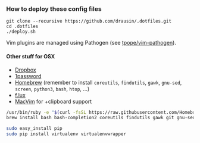 ### How to deploy these config files

    git clone --recursive https://github.com/drausin/.dotfiles.git
    cd .dotfiles
    ./deploy.sh

Vim plugins are managed using Pathogen (see
[tpope/vim-pathogen](https://github.com/tpope/vim-pathogen)).

#### Other stuff for OSX

* [Dropbox](https://www.dropbox.com/)
* [1password](https://agilebits.com)
* [Homebrew](http://brew.sh/) (remember to install `coreutils`, `findutils`,
  `gawk`, `gnu-sed`, `screen`, `python3`, `bash`, `htop`, ...)
* [f.lux](http://justgetflux.com/)
* [MacVim](http://macvim-dev.github.io/macvim/) for +clipboard support

```bash
/usr/bin/ruby -e "$(curl -fsSL https://raw.githubusercontent.com/Homebrew/install/master/install)"
brew install bash bash-completion2 coreutils findutils gawk git gnu-sed gnu-tar grep gzip netcat python python3 screen

sudo easy_install pip
sudo pip install virtualenv virtualenvwrapper
```
